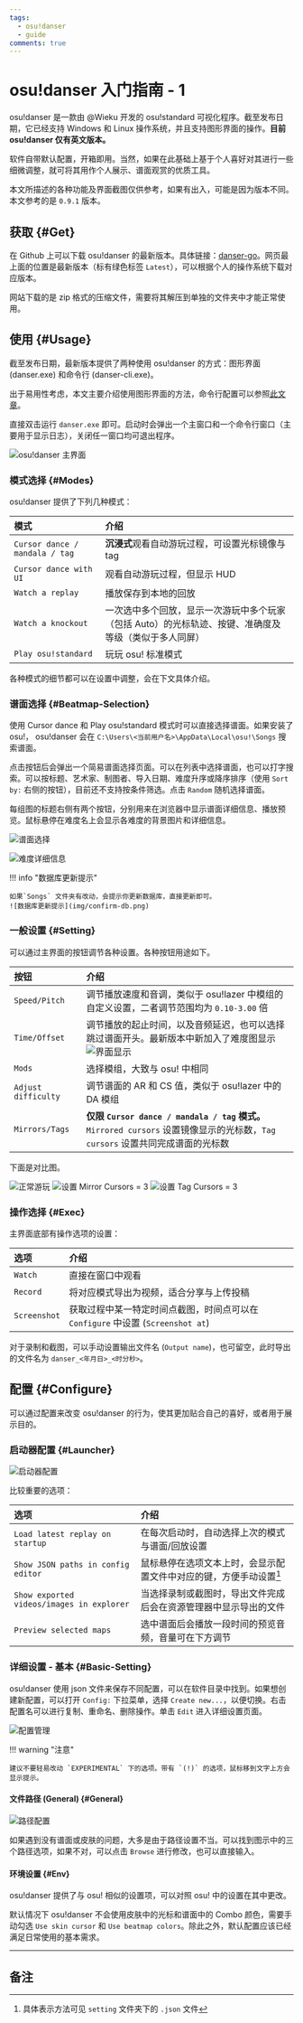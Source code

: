 ```yaml
---
tags:
  - osu!danser
  - guide
comments: true
---
```


# osu!danser 入门指南 - 1

osu!danser 是一款由 @Wieku 开发的 osu!standard 可视化程序。截至发布日期，它已经支持 Windows 和 Linux 操作系统，并且支持图形界面的操作。**目前 osu!danser 仅有英文版本。**

软件自带默认配置，开箱即用。当然，如果在此基础上基于个人喜好对其进行一些细微调整，就可将其用作个人展示、谱面观赏的优质工具。

本文所描述的各种功能及界面截图仅供参考，如果有出入，可能是因为版本不同。本文参考的是 `0.9.1` 版本。

## 获取 {#Get}

在 Github 上可以下载 osu!danser 的最新版本。具体链接：[danser-go](https://github.com/Wieku/danser-go/releases)。网页最上面的位置是最新版本（标有绿色标签 `Latest`），可以根据个人的操作系统下载对应版本。

网站下载的是 zip 格式的压缩文件，需要将其解压到单独的文件夹中才能正常使用。

## 使用 {#Usage}

截至发布日期，最新版本提供了两种使用 osu!danser 的方式：图形界面 (danser.exe) 和命令行 (danser-cli.exe)。

出于易用性考虑，本文主要介绍使用图形界面的方法，命令行配置可以参照[此文章](https://www.bilibili.com/read/cv12700695)。

直接双击运行 `danser.exe` 即可。启动时会弹出一个主窗口和一个命令行窗口（主要用于显示日志），关闭任一窗口均可退出程序。

![osu!danser 主界面](img/danser-main.png)

### 模式选择 {#Modes}

osu!danser 提供了下列几种模式：

| 模式 | 介绍 |
| :-- | :-- |
| `Cursor dance / mandala / tag` | **沉浸式**观看自动游玩过程，可设置光标镜像与 tag |
| `Cursor dance with UI` | 观看自动游玩过程，但显示 HUD |
| `Watch a replay` | 播放保存到本地的回放 |
| `Watch a knockout` | 一次选中多个回放，显示一次游玩中多个玩家（包括 Auto）的光标轨迹、按键、准确度及等级（类似于多人同屏） |
| `Play osu!standard` | 玩玩 osu! 标准模式 |


各种模式的细节都可以在设置中调整，会在下文具体介绍。

### 谱面选择 {#Beatmap-Selection}

使用 Cursor dance 和 Play osu!standard 模式时可以直接选择谱面。如果安装了 osu!， osu!danser 会在 `C:\Users\<当前用户名>\AppData\Local\osu!\Songs` 搜索谱面。

点击按钮后会弹出一个简易谱面选择页面。可以在列表中选择谱面，也可以打字搜索。可以按标题、艺术家、制图者、导入日期、难度升序或降序排序（使用 `Sort by:` 右侧的按钮），目前还不支持按条件筛选。点击 `Random` 随机选择谱面。

每组图的标题右侧有两个按钮，分别用来在浏览器中显示谱面详细信息、播放预览。鼠标悬停在难度名上会显示各难度的背景图片和详细信息。

![谱面选择](img/map-selection.png)

![难度详细信息](img/map-detail.png)

!!! info "数据库更新提示"

    如果`Songs` 文件夹有改动，会提示你更新数据库，直接更新即可。
    ![数据库更新提示](img/confirm-db.png)

### 一般设置 {#Setting}

可以通过主界面的按钮调节各种设置。各种按钮用途如下。

| 按钮 | 介绍 |
| :-- | :-- |
| `Speed/Pitch` | 调节播放速度和音调，类似于 osu!lazer 中模组的自定义设置，二者调节范围均为 `0.10-3.00` 倍 |
| `Time/Offset` | 调节播放的起止时间，以及音频延迟，也可以选择跳过谱面开头。最新版本中新加入了难度图显示 ![界面显示](img/button-to.png) |
| `Mods` | 选择模组，大致与 osu! 中相同 |
| `Adjust difficulty` | 调节谱面的 AR 和 CS 值，类似于 osu!lazer 中的 DA 模组 |
| `Mirrors/Tags` | **仅限 `Cursor dance / mandala / tag` 模式。**`Mirrored cursors` 设置镜像显示的光标数，`Tag cursors` 设置共同完成谱面的光标数 |

下面是对比图。

![正常游玩](img/cp-normal.png)
![设置 Mirror Cursors = 3](img/cp-mirror.png)
![设置 Tag Cursors = 3](img/cp-tag.png)

### 操作选择 {#Exec}

主界面底部有操作选项的设置：

| 选项 | 介绍 |
| :-- | :-- |
| `Watch` | 直接在窗口中观看 |
| `Record` | 将对应模式导出为视频，适合分享与上传投稿 |
| `Screenshot` | 获取过程中某一特定时间点截图，时间点可以在 `Configure` 中设置 (`Screenshot at`) |

对于录制和截图，可以手动设置输出文件名 (`Output name`)，也可留空，此时导出的文件名为 `danser_<年月日>_<时分秒>`。

## 配置 {#Configure}

可以通过配置来改变 osu!danser 的行为，使其更加贴合自己的喜好，或者用于展示目的。

### 启动器配置 {#Launcher}

![启动器配置](img/setting-launcher.png)

比较重要的选项：

| 选项 | 介绍 |
| :-- | :-- |
| `Load latest replay on startup` | 在每次启动时，自动选择上次的模式与谱面/回放设置 |
| `Show JSON paths in config editor` | 鼠标悬停在选项文本上时，会显示配置文件中对应的键，方便手动设置[^1] |
| `Show exported videos/images in explorer` | 当选择录制或截图时，导出文件完成后会在资源管理器中显示导出的文件 |
| `Preview selected maps` | 选中谱面后会播放一段时间的预览音频，音量可在下方调节 |

### 详细设置 - 基本 {#Basic-Setting}

osu!danser 使用 json 文件来保存不同配置，可以在软件目录中找到。如果想创建新配置，可以打开 `Config:` 下拉菜单，选择 `Create new...`，以便切换。右击配置名可以进行复制、重命名、删除操作。单击 `Edit` 进入详细设置页面。

![配置管理](img/config.gif)

!!! warning "注意"

    建议不要轻易改动 `EXPERIMENTAL` 下的选项。带有 `(!)` 的选项，鼠标移到文字上方会显示提示。

#### 文件路径 (General) {#General}

![路径配置](img/file-storage.png)

如果遇到没有谱面或皮肤的问题，大多是由于路径设置不当。可以找到图示中的三个路径选项，如果不对，可以点击 `Browse` 进行修改，也可以直接输入。

#### 环境设置 {#Env}

osu!danser 提供了与 osu! 相似的设置项，可以对照 osu! 中的设置在其中更改。

默认情况下 osu!danser 不会使用皮肤中的光标和谱面中的 Combo 颜色，需要手动勾选 `Use skin cursor` 和 `Use beatmap colors`。除此之外，默认配置应该已经满足日常使用的基本需求。

---

## 备注

[^1]: 具体表示方法可见 `setting` 文件夹下的 `.json` 文件
